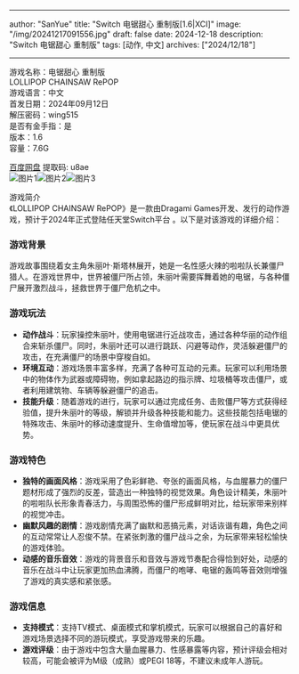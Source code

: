 
---
author: "SanYue"
title: "Switch 电锯甜心 重制版[1.6|XCI]"
image: "/img/20241217091556.jpg"
draft: false
date: 2024-12-18
description: "Switch 电锯甜心 重制版"
tags: [动作, 中文]
archives: ["2024/12/18"]

---

游戏名称：电锯甜心 重制版   
LOLLIPOP CHAINSAW RePOP    
游戏语言：中文  
首发日期：2024年09月12日  
解压密码：wing515  
是否有金手指：是  
版本：1.6   
容量：7.6G

[百度网盘](https://pan.baidu.com/s/1WXlwgwDA4PukY7g_rk0a2w) 提取码: u8ae  
![图片1](/img/4556dc.jpg)![图片2](/img/b3d943.jpg)![图片3](/img/3a506c.jpg)  

游戏简介  
《LOLLIPOP CHAINSAW RePOP》是一款由Dragami Games开发、发行的动作游戏，预计于2024年正式登陆任天堂Switch平台 。以下是对该游戏的详细介绍：

### 游戏背景
游戏故事围绕着女主角朱丽叶·斯塔林展开，她是一名性感火辣的啦啦队长兼僵尸猎人。在游戏世界中，世界被僵尸所占领，朱丽叶需要挥舞着她的电锯，与各种僵尸展开激烈战斗，拯救世界于僵尸危机之中。

### 游戏玩法
- **动作战斗**：玩家操控朱丽叶，使用电锯进行近战攻击，通过各种华丽的动作组合来斩杀僵尸。同时，朱丽叶还可以进行跳跃、闪避等动作，灵活躲避僵尸的攻击，在充满僵尸的场景中穿梭自如。
- **环境互动**：游戏场景丰富多样，充满了各种可互动的元素。玩家可以利用场景中的物体作为武器或障碍物，例如拿起路边的指示牌、垃圾桶等攻击僵尸，或者利用建筑物、车辆等躲避僵尸的追击。
- **技能升级**：随着游戏的进行，玩家可以通过完成任务、击败僵尸等方式获得经验值，提升朱丽叶的等级，解锁并升级各种技能和能力。这些技能包括电锯的特殊攻击、朱丽叶的移动速度提升、生命值增加等，使玩家在战斗中更具优势。

### 游戏特色
- **独特的画面风格**：游戏采用了色彩鲜艳、夸张的画面风格，与血腥暴力的僵尸题材形成了强烈的反差，营造出一种独特的视觉效果。角色设计精美，朱丽叶的啦啦队长形象青春活力，与周围恐怖的僵尸形成鲜明对比，给玩家带来别样的视觉冲击。
- **幽默风趣的剧情**：游戏剧情充满了幽默和恶搞元素，对话诙谐有趣，角色之间的互动常常让人忍俊不禁。在紧张刺激的僵尸战斗之余，为玩家带来轻松愉快的游戏体验。
- **动感的音乐音效**：游戏的背景音乐和音效与游戏节奏配合得恰到好处，动感的音乐在战斗中让玩家更加热血沸腾，而僵尸的咆哮、电锯的轰鸣等音效则增强了游戏的真实感和紧张感。

### 游戏信息
- **支持模式**：支持TV模式、桌面模式和掌机模式，玩家可以根据自己的喜好和游戏场景选择不同的游玩模式，享受游戏带来的乐趣。
- **游戏评级**：由于游戏中包含大量血腥暴力、性感暴露等内容，预计评级会相对较高，可能会被评为M级（成熟）或PEGI 18等，不建议未成年人游玩。

